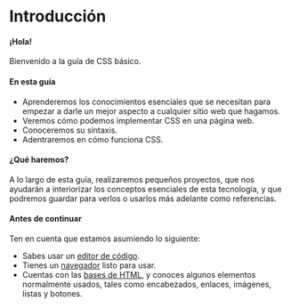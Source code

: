 # Introducción

#### ¡Hola!

Bienvenido a la guía de CSS básico.

#### En esta guía

- Aprenderemos los conocimientos esenciales que se necesitan para empezar a darle un mejor aspecto a cualquier sitio web que hagamos.
- Veremos cómo podemos implementar CSS en una página web.
- Conoceremos su sintaxis.
- Adentraremos en cómo funciona CSS.

#### ¿Qué haremos?

A lo largo de esta guía, realizaremos pequeños proyectos, que nos ayudarán a interiorizar los conceptos esenciales de esta tecnología, y que podremos guardar para verlos o usarlos más adelante como referencias.

#### Antes de continuar

Ten en cuenta que estamos asumiendo lo siguiente:

- Sabes usar un [editor de código](https://es.wikipedia.org/wiki/Editor_de_código_fuente).
- Tienes un [navegador](https://es.wikipedia.org/wiki/Navegador_web) listo para usar.
- Cuentas con las [bases de HTML](/guias/html-para-principiantes), y conoces algunos elementos normalmente usados, tales como encabezados, enlaces, imágenes, listas y botones.
